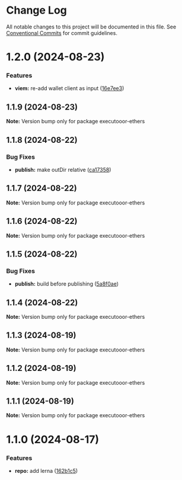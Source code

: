 # Change Log

All notable changes to this project will be documented in this file.
See [Conventional Commits](https://conventionalcommits.org) for commit guidelines.

# 1.2.0 (2024-08-23)

### Features

* **viem:** re-add wallet client as input ([16e7ee3](https://github.com/Rubilmax/executooor/commit/16e7ee33edb176beb1b2d494f04a9529cf9dcac7))

## 1.1.9 (2024-08-23)

**Note:** Version bump only for package executooor-ethers

## 1.1.8 (2024-08-22)

### Bug Fixes

* **publish:** make outDir relative ([ca17358](https://github.com/Rubilmax/executooor/commit/ca1735844dfd65a5f679756c72d73ad0f25484b7))

## 1.1.7 (2024-08-22)

**Note:** Version bump only for package executooor-ethers

## 1.1.6 (2024-08-22)

**Note:** Version bump only for package executooor-ethers

## 1.1.5 (2024-08-22)

### Bug Fixes

* **publish:** build before publishing ([5a8f0ae](https://github.com/Rubilmax/executooor/commit/5a8f0ae1aaa63e4e71904c67b8cccfdf458cdfe4))

## 1.1.4 (2024-08-22)

**Note:** Version bump only for package executooor-ethers

## 1.1.3 (2024-08-19)

**Note:** Version bump only for package executooor-ethers

## 1.1.2 (2024-08-19)

**Note:** Version bump only for package executooor-ethers

## 1.1.1 (2024-08-19)

**Note:** Version bump only for package executooor-ethers

# 1.1.0 (2024-08-17)

### Features

* **repo:** add lerna ([162b1c5](https://github.com/Rubilmax/executooor/commit/162b1c5e2dfe28100b17f71388a3e0645b93de77))
